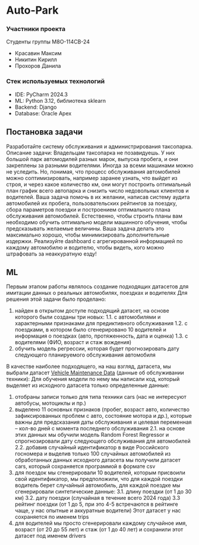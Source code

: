 # Auto-Park
### Участники проекта
Студенты группы М8О-114СВ-24
* Красавин Максим
* Никитин Кирилл
* Прохоров Данила

### Стек используемых технологий
* IDE: PyCharm 2024.3
* ML: Python 3.12, библиотека sklearn
* Backend: Django
* Database: Oracle Apex

## Постановка задачи
Разработайте систему обслуживания и администрирования таксопарка.
Описание задачи: Владельцам таксопарка не позавидуешь. У них большой парк автомодилей разных марок, выпуска пробега, и они закреплены за разными водителями. Иногда за всеми машинами можно не уследить. Но, понимая, что процесс обслуживания автомобилей можно соптимизировать, например заранее узнать, что выйдет из строя, и через какое количество км, они могут построить оптимальный план график всего автопарка и снизить число недовольных клиентов и водителей. Ваша задача помочь в их желании, написав систему аудита автомобилей их пробега, пользовательских рейтингов за поездку, сбора параметров поездки и построением оптимального плана обслуживания автомобилей. Естественно, чтобы строить планы вам необходимо обучить оптимально модели машинного обучения, чтобы предсказывать желаемые величины. Ваша задача делать это максимально хорошо, чтобы минимизировать дополнительные издержки. Реализуйте dashboard с агрегированной информацией по каждому автомобилю и водителю, чтобы видеть, кого можно штрафовать за неаккуратную езду!
## ML
Первым этапом работы являлось создание подходящих датасетов для имитации данных о реальных автомобилях, поездках и водителях
Для решения этой задачи было проделано:
1. найден в открытом доступе подходящий датасет, на основе которого были созданы три новых: 
	1.1. с автомобилями и характерными признаками для предиктивного обслуживания
	1.2. с поездками, в котором было сгенерировано 10 водителей и информация о поездках (авто, протяженность, дата и оценка) 
	1.3. с водителями (ФИО, возраст и стаж вождения)
2. обучить модель регрессии, которая будет прогнозировать дату следующего планируемого обслуживания автомобиля

В качестве наиболее подходящего, на наш взгляд, датасета, мы выбрали датасет [Vehicle Maintenance Data](https://www.kaggle.com/datasets/chavindudulaj/vehicle-maintenance-data) (данные об обслуживании техники): 
Для обучения модели по нему мы написали код, который выделяет из исходного датасета только определенные данные:
1. отобраны записи только для типа техники cars (нас не интересуют автобусы, мотоциклы и пр.)
2. выделено 11 основных признаков (пробег, возраст авто, количество зафиксированных проблем с авто, состояние мотора и др.), которые важны для предсказания даты обслуживания и целевая переменная – кол-во дней с момента последнего обслуживания
	2.1. на основе этих данных мы обучили модель Random Forest Regressor и спрогнозировали дату следующего обслуживания для автомобилей
	2.2. добавив случайный идентификатор в виде Российского госномера и выделив только 100 	случайных автомобилей из обработанных данных исходного датасета мы получили датасет cars, который сохраняется программой в формате csv
3. для поездок мы сгенерировали 10 водителей, которым присвоили свой идентификатор, мы предположили, что для каждой поездки водитель берет случайный автомобиль, для каждой поездке мы сгенерировали синтетические данные:
	3.1. длину поездки (от 1 до 30 км)
	3.2. дату поездки (случайная в течение всего 2024 года)
	3.3 рейтинг поездки (от 1 до 5, при это 4-5 встречаются в рейтинге чаще, у нас опытные и аккуратные водители)
Этот датасет у нас сохраняется по именем trips
4. для водителей мы просто сгенерировали каждому случайное имя, возраст (от 20 до 55 лет) и стаж (от 1 до 40 лет) и сохранили этот датасет под именем drivers

